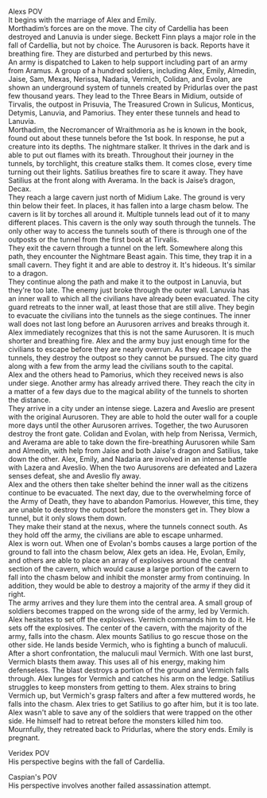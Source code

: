 Alexs POV  
It begins with the marriage of Alex and Emily.  
Morthadim’s forces are on the move. The city of Cardellia has been destroyed and Lanuvia is under siege. Beckett Finn plays a major role in the fall of Cardellia, but not by choice. The Aurusoren is back. Reports have it breathing fire. They are disturbed and perturbed by this news.  
An army is dispatched to Laken to help support including part of an army from Aramus. A group of a hundred soldiers, including Alex, Emily, Almedin, Jaise, Sam, Mexas, Nerissa, Nadaria, Vermich, Colidan, and Evolan, are shown an underground system of tunnels created by Pridurlas over the past few thousand years. They lead to the Three Bears in Midium, outside of Tirvalis, the outpost in Prisuvia, The Treasured Crown in Sulicus, Monticus, Detymis, Lanuvia, and Pamorius. They enter these tunnels and head to Lanuvia.  
Morthadim, the Necromancer of Wraithmoria as he is known in the book, found out about these tunnels before the 1st book. In response, he put a creature into its depths. The nightmare stalker. It thrives in the dark and is able to put out flames with its breath. Throughout their journey in the tunnels, by torchlight, this creature stalks them. It comes close, every time turning out their lights. Satilius breathes fire to scare it away. They have Satilius at the front along with Averama. In the back is Jaise’s dragon, Decax.  
They reach a large cavern just north of Midium Lake. The ground is very thin below their feet. In places, it has fallen into a large chasm below. The cavern is lit by torches all around it. Multiple tunnels lead out of it to many different places. This cavern is the only way south through the tunnels. The only other way to access the tunnels south of there is through one of the outposts or the tunnel from the first book at Tirvalis.  
They exit the cavern through a tunnel on the left. Somewhere along this path, they encounter the Nightmare Beast again. This time, they trap it in a small cavern. They fight it and are able to destroy it. It's hideous. It's similar to a dragon.  
They continue along the path and make it to the outpost in Lanuvia, but they're too late. The enemy just broke through the outer wall. Lanuvia has an inner wall to which all the civilians have already been evacuated. The city guard retreats to the inner wall, at least those that are still alive. They begin to evacuate the civilians into the tunnels as the siege continues. The inner wall does not last long before an Aurusoren arrives and breaks through it.  
Alex immediately recognizes that this is not the same Aurusoren. It is much shorter and breathing fire. Alex and the army buy just enough time for the civilians to escape before they are nearly overrun. As they escape into the tunnels, they destroy the outpost so they cannot be pursued. The city guard along with a few from the army lead the civilians south to the capital.  
Alex and the others head to Pamorius, which they received news is also under siege. Another army has already arrived there. They reach the city in a matter of a few days due to the magical ability of the tunnels to shorten the distance.  
They arrive in a city under an intense siege. Lazera and Aveslio are present with the original Aurusoren. They are able to hold the outer wall for a couple more days until the other Aurusoren arrives. Together, the two Aurusoren destroy the front gate. Colidan and Evolan, with help from Nerissa, Vermich, and Averama are able to take down the fire-breathing Aurusoren while Sam and Almedin, with help from Jaise and both Jaise's dragon and Satilius, take down the other. Alex, Emily, and Nadaria are involved in an intense battle with Lazera and Aveslio. When the two Aurusorens are defeated and Lazera senses defeat, she and Aveslio fly away.  
Alex and the others then take shelter behind the inner wall as the citizens continue to be evacuated. The next day, due to the overwhelming force of the Army of Death, they have to abandon Pamorius. However, this time, they are unable to destroy the outpost before the monsters get in. They blow a tunnel, but it only slows them down.  
They make their stand at the nexus, where the tunnels connect south. As they hold off the army, the civilians are able to escape unharmed.  
Alex is worn out. When one of Evolan's bombs causes a large portion of the ground to fall into the chasm below, Alex gets an idea. He, Evolan, Emily, and others are able to place an array of explosives around the central section of the cavern, which would cause a large portion of the cavern to fall into the chasm below and inhibit the monster army from continuing. In addition, they would be able to destroy a majority of the army if they did it right.  
The army arrives and they lure them into the central area. A small group of soldiers becomes trapped on the wrong side of the army, led by Vermich. Alex hesitates to set off the explosives. Vermich commands him to do it. He sets off the explosives. The center of the cavern, with the majority of the army, falls into the chasm. Alex mounts Satilius to go rescue those on the other side. He lands beside Vermich, who is fighting a bunch of maluculi. After a short confrontation, the maluculi maul Vermich. With one last burst, Vermich blasts them away. This uses all of his energy, making him defenseless. The blast destroys a portion of the ground and Vermich falls through. Alex lunges for Vermich and catches his arm on the ledge. Satilius struggles to keep monsters from getting to them. Alex strains to bring Vermich up, but Vermich's grasp falters and after a few muttered words, he falls into the chasm. Alex tries to get Satilius to go after him, but it is too late. Alex wasn't able to save any of the soldiers that were trapped on the other side. He himself had to retreat before the monsters killed him too.  
Mournfully, they retreated back to Pridurlas, where the story ends. Emily is pregnant.  
  
Veridex POV  
His perspective begins with the fall of Cardellia.  
  
Caspian's POV  
His perspective involves another failed assassination attempt.